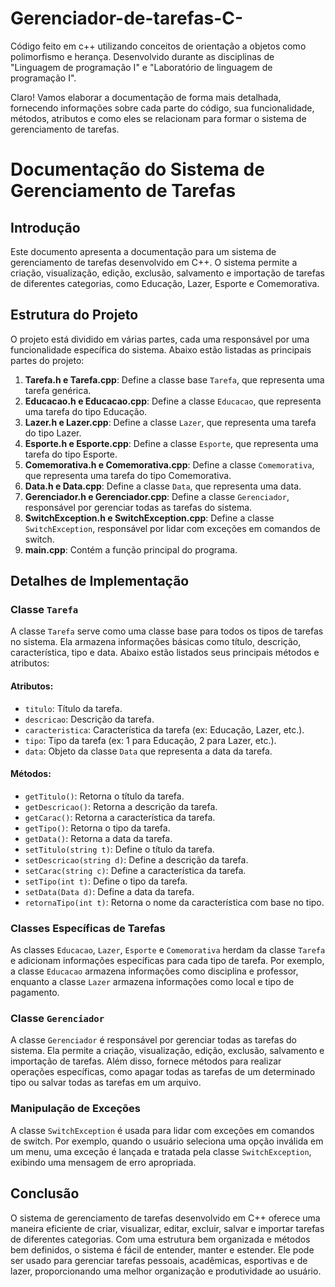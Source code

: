 # Gerenciador-de-tarefas-C-
Código feito em c++ utilizando conceitos de orientação a objetos como polimorfismo e herança.
Desenvolvido durante as disciplinas de "Linguagem de programação I" e "Laboratório de linguagem de programação I".


Claro! Vamos elaborar a documentação de forma mais detalhada, fornecendo informações sobre cada parte do código, sua funcionalidade, métodos, atributos e como eles se relacionam para formar o sistema de gerenciamento de tarefas.

# Documentação do Sistema de Gerenciamento de Tarefas

## Introdução

Este documento apresenta a documentação para um sistema de gerenciamento de tarefas desenvolvido em C++. O sistema permite a criação, visualização, edição, exclusão, salvamento e importação de tarefas de diferentes categorias, como Educação, Lazer, Esporte e Comemorativa.

## Estrutura do Projeto

O projeto está dividido em várias partes, cada uma responsável por uma funcionalidade específica do sistema. Abaixo estão listadas as principais partes do projeto:

1. **Tarefa.h e Tarefa.cpp**: Define a classe base `Tarefa`, que representa uma tarefa genérica.
2. **Educacao.h e Educacao.cpp**: Define a classe `Educacao`, que representa uma tarefa do tipo Educação.
3. **Lazer.h e Lazer.cpp**: Define a classe `Lazer`, que representa uma tarefa do tipo Lazer.
4. **Esporte.h e Esporte.cpp**: Define a classe `Esporte`, que representa uma tarefa do tipo Esporte.
5. **Comemorativa.h e Comemorativa.cpp**: Define a classe `Comemorativa`, que representa uma tarefa do tipo Comemorativa.
6. **Data.h e Data.cpp**: Define a classe `Data`, que representa uma data.
7. **Gerenciador.h e Gerenciador.cpp**: Define a classe `Gerenciador`, responsável por gerenciar todas as tarefas do sistema.
8. **SwitchException.h e SwitchException.cpp**: Define a classe `SwitchException`, responsável por lidar com exceções em comandos de switch.
9. **main.cpp**: Contém a função principal do programa.

## Detalhes de Implementação

### Classe `Tarefa`

A classe `Tarefa` serve como uma classe base para todos os tipos de tarefas no sistema. Ela armazena informações básicas como título, descrição, característica, tipo e data. Abaixo estão listados seus principais métodos e atributos:

#### Atributos:

- `titulo`: Título da tarefa.
- `descricao`: Descrição da tarefa.
- `caracteristica`: Característica da tarefa (ex: Educação, Lazer, etc.).
- `tipo`: Tipo da tarefa (ex: 1 para Educação, 2 para Lazer, etc.).
- `data`: Objeto da classe `Data` que representa a data da tarefa.

#### Métodos:

- `getTitulo()`: Retorna o título da tarefa.
- `getDescricao()`: Retorna a descrição da tarefa.
- `getCarac()`: Retorna a característica da tarefa.
- `getTipo()`: Retorna o tipo da tarefa.
- `getData()`: Retorna a data da tarefa.
- `setTitulo(string t)`: Define o título da tarefa.
- `setDescricao(string d)`: Define a descrição da tarefa.
- `setCarac(string c)`: Define a característica da tarefa.
- `setTipo(int t)`: Define o tipo da tarefa.
- `setData(Data d)`: Define a data da tarefa.
- `retornaTipo(int t)`: Retorna o nome da característica com base no tipo.

### Classes Específicas de Tarefas

As classes `Educacao`, `Lazer`, `Esporte` e `Comemorativa` herdam da classe `Tarefa` e adicionam informações específicas para cada tipo de tarefa. Por exemplo, a classe `Educacao` armazena informações como disciplina e professor, enquanto a classe `Lazer` armazena informações como local e tipo de pagamento.

### Classe `Gerenciador`

A classe `Gerenciador` é responsável por gerenciar todas as tarefas do sistema. Ela permite a criação, visualização, edição, exclusão, salvamento e importação de tarefas. Além disso, fornece métodos para realizar operações específicas, como apagar todas as tarefas de um determinado tipo ou salvar todas as tarefas em um arquivo.

### Manipulação de Exceções

A classe `SwitchException` é usada para lidar com exceções em comandos de switch. Por exemplo, quando o usuário seleciona uma opção inválida em um menu, uma exceção é lançada e tratada pela classe `SwitchException`, exibindo uma mensagem de erro apropriada.

## Conclusão

O sistema de gerenciamento de tarefas desenvolvido em C++ oferece uma maneira eficiente de criar, visualizar, editar, excluir, salvar e importar tarefas de diferentes categorias. Com uma estrutura bem organizada e métodos bem definidos, o sistema é fácil de entender, manter e estender. Ele pode ser usado para gerenciar tarefas pessoais, acadêmicas, esportivas e de lazer, proporcionando uma melhor organização e produtividade ao usuário.
